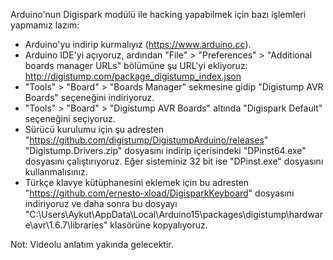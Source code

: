 Arduino'nun Digispark modülü ile hacking yapabilmek için bazı işlemleri yapmamız lazım:

- Arduino'yu indirip kurmalıyız (https://www.arduino.cc).
- Arduino IDE'yi açıyoruz, ardından "File" > "Preferences" > "Additional boards manager URLs" bölümüne şu URL'yi ekliyoruz: http://digistump.com/package_digistump_index.json
- "Tools" > "Board" > "Boards Manager" sekmesine gidip "Digistump AVR Boards" seçeneğini indiriyoruz.
- "Tools" > "Board" > "Digistump AVR Boards" altında "Digispark Default" seçeneğini seçiyoruz.
- Sürücü kurulumu için şu adresten "https://github.com/digistump/DigistumpArduino/releases" "Digistump.Drivers.zip" dosyasını indirip içerisindeki "DPinst64.exe" dosyasını çalıştırıyoruz. Eğer sisteminiz 32 bit ise "DPinst.exe" dosyasını kullanmalısınız.
- Türkçe klavye kütüphanesini eklemek için bu adresten "https://github.com/ernesto-xload/DigisparkKeyboard" dosyasını indiriyoruz ve daha sonra bu dosyayı "C:\Users\Aykut\AppData\Local\Arduino15\packages\digistump\hardware\avr\1.6.7\libraries" klasörüne kopyalıyoruz.

Not: Videolu anlatım yakında gelecektir.